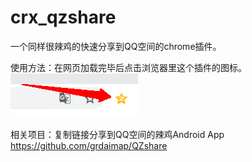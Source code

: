 # crx_qzshare
一个同样很辣鸡的快速分享到QQ空间的chrome插件。

使用方法：在网页加载完毕后点击浏览器里这个插件的图标。
![图片](1.png)

相关项目：复制链接分享到QQ空间的辣鸡Android App https://github.com/grdaimap/QZshare
